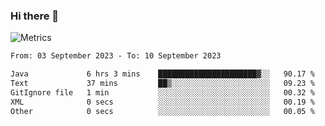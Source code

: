 ### Hi there 👋

![Metrics](https://github.com/radoapx/radoapx/blob/main/github-metrics.svg)

<!--START_SECTION:waka-->

```txt
From: 03 September 2023 - To: 10 September 2023

Java             6 hrs 3 mins    ██████████████████████▓░░   90.17 %
Text             37 mins         ██▒░░░░░░░░░░░░░░░░░░░░░░   09.23 %
GitIgnore file   1 min           ░░░░░░░░░░░░░░░░░░░░░░░░░   00.32 %
XML              0 secs          ░░░░░░░░░░░░░░░░░░░░░░░░░   00.19 %
Other            0 secs          ░░░░░░░░░░░░░░░░░░░░░░░░░   00.05 %
```

<!--END_SECTION:waka-->

<!--
**radoapx/radoapx** is a ✨ _special_ ✨ repository because its `README.md` (this file) appears on your GitHub profile.

Here are some ideas to get you started:

- 🔭 I’m currently working on ...
- 🌱 I’m currently learning ...
- 👯 I’m looking to collaborate on ...
- 🤔 I’m looking for help with ...
- 💬 Ask me about ...
- 📫 How to reach me: ...
- 😄 Pronouns: ...
- ⚡ Fun fact: ...
-->
